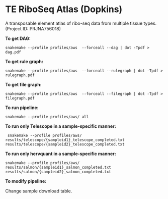 # TE RiboSeq Atlas (Dopkins)

A transposable element atlas of ribo-seq data from multiple tissue types. (Project ID: PRJNA756018)

**To get DAG:** 

``` snakemake --profile profiles/aws  --forceall --dag | dot -Tpdf > dag.pdf   ```

**To get rule graph:** 

``` snakemake --profile profiles/aws  --forceall --rulegraph | dot -Tpdf > rulegraph.pdf   ```

**To get file graph:** 

``` snakemake --profile profiles/aws  --forceall --filegraph | dot -Tpdf > filegraph.pdf   ```

**To run pipeline:**

``` snakemake --profile profiles/aws/ all ```

**To run only Telescope in a sample-specific manner:**

``` snakemake --profile profiles/aws/ results/telescope/{sampleid1}_telescope_completed.txt results/telescope/{sampleid2}_telescope_completed.txt```

**To run only hervquant in a sample-specific manner:**

``` snakemake --profile profiles/aws/ results/salmon/{sampleid1}_salmon_completed.txt results/salmon/{sampleid2}_salmon_completed.txt ```

**To modify pipeline:**

Change sample download table. 

